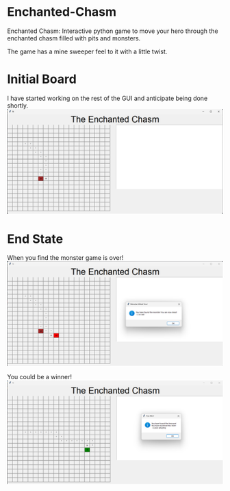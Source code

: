 # Enchanted-Chasm
Enchanted Chasm: Interactive python game to move your hero through the enchanted chasm filled with pits and monsters. 

The game has a mine sweeper feel to it with a little twist. 



# Initial Board
I have started working on the rest of the GUI and anticipate being done shortly. 
![Game Board](/Z_MDImages/game-start.png)


# End State
When you find the monster game is over!
![Game Board](/Z_MDImages/game-over.png)

You could be a winner!
![Game Board](/Z_MDImages/win.png)